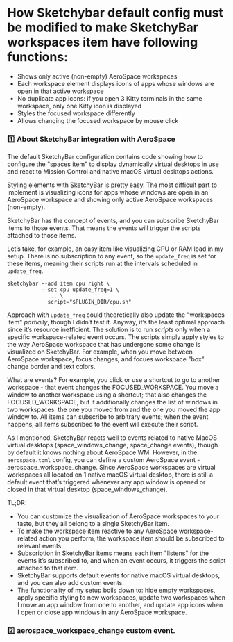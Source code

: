 # How Sketchybar default config must be modified to make SketchyBar workspaces item have following functions:

- Shows only active (non-empty) AeroSpace workspaces
- Each workspace element displays icons of apps whose windows are open in that active workspace
- No duplicate app icons: if you open 3 Kitty terminals in the same workspace, only one Kitty icon is displayed
- Styles the focused workspace differently
- Allows changing the focused workspace by mouse click

### :one: About SketchyBar integration with AeroSpace

The default SketchyBar configuration contains code showing how to configure the "spaces item" to display dynamically virtual desktops in use and react to Mission Control and native macOS virtual desktops actions.

Styling elements with SketchyBar is pretty easy. The most difficult part to implement is visualizing icons for apps whose windows are open in an AeroSpace workspace and showing only active AeroSpace workspaces (non-empty).

SketchyBar has the concept of events, and you can subscribe SketchyBar items to those events. That means the events will trigger the scripts attached to those items.

Let’s take, for example, an easy item like visualizing CPU or RAM load in my setup. There is no subscription to any event, so the `update_freq` is set for these items, meaning their scripts run at the intervals scheduled in `update_freq`.

    sketchybar --add item cpu right \
               --set cpu update_freq=1 \
                 ... \
                 script="$PLUGIN_DIR/cpu.sh" 


Approach with `update_freq` could theoretically also update the "workspaces item" *partially*, though I didn’t test it. Anyway, it’s the least optimal approach since it’s resource inefficient. The solution is to run *scripts* only when a specific workspace-related event occurs. The scripts simply apply styles to the way AeroSpace workspace that has undergone some change is visualized on SketchyBar. For example, when you move between AeroSpace workspace, focus changes, and focues workspace "box" change border and text colors. 

What are events? For example, you click or use a shortcut to go to another workspace - that event changes the FOCUSED_WORKSPACE. You move a window to another workspace using a shortcut; that also changes the FOCUSED_WORKSPACE, but it additionally changes the list of windows in two workspaces: the one you moved from and the one you moved the app window to. All items can subscribe to arbitrary events; when the event happens, all items subscribed to the event will execute their script. 

As I mentioned, SketchyBar reacts well to events related to native MacOS virtual desktops (space_windows_change, space_change events), though by default it knows nothing about AeroSpace WM. However, in the `aerospace.toml` config, you can define a custom AeroSpace event - aerospace_workspace_change. Since AeroSpace workspaces are virtual workspaces all located on 1 native macOS virtual desktop, there is still a default event that’s triggered whenever any app window is opened or closed in that virtual desktop (space_windows_change).

TL;DR:

- You can customize the visualization of AeroSpace workspaces to your taste, but they all belong to a single SketchyBar item.
- To make the workspace item reactive to any AeroSpace workspace-related action you perform, the workspace item should be subscribed to relevant events.
- Subscription in SketchyBar items means each item "listens" for the events it’s subscribed to, and when an event occurs, it triggers the script attached to that item.
- SketchyBar supports default events for native macOS virtual desktops, and you can also add custom events.
- The functionality of my setup boils down to: hide empty workspaces, apply specific styling to new workspaces, update two workspaces when I move an app window from one to another, and update app icons when I open or close app windows in any AeroSpace workspace.

### 2️⃣ aerospace_workspace_change custom event.






